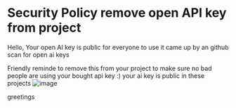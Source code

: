 # Security Policy remove open API key from project

Hello, Your open AI key is public for everyone to use it came up by an github scan for open ai keys

Friendly reminde to remove this from your project to make sure no bad people are using your bought api key :)
your ai key is public in these projects 
![image](https://github.com/AI-project-PoliGi/Poligi/assets/91065451/7465b24a-0e17-4d48-a48d-976ad7a73ade)


greetings
